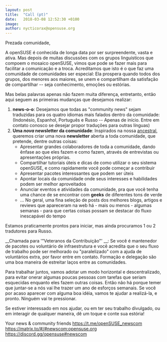 ```yaml
---
layout: post
title:  "Call (pt)"
date:   2018-03-08 12:52:30 +0100
image:
author: nycticorax@opensuse.org
---
```

Prezada comunidade,

A openSUSE é conhecida de longa data por ser surpreendente, vasta e ativa. Mas depois de muitas discussões com os grupos linguísticos que compoem o mosaico openSUSE, vimos que pode se fazer mais para facilitar a comunicação e a troca. Acreditamos que isto é o que faz uma comunidade de comunidades ser especial: Ela prospera quando todos dos grupos, dos menores aos maiores, se unem e compartilham da satisfação de compartilhar -- seja conhecimento, emoções ou estórias.

Mas belas palavras apenas não fazem muita diferença, entretanto, então aqui seguem as primeiras mudanças que desejamos realizar:

1) __news-o-o__: Desejamos que todas as "community news" sejam traduzidas para os quatro idiomas mais falados dentro da comunidade: (Indonésio, Espanhol, Português e Russo -- Apenas de início. Entre em contato conosco se desejar propor traduções para outras línguas)
2) __Uma *nova* newsletter da comunidade__: Inspirados na nossa [ancestral](https://en.opensuse.org/Category:Weekly_news_issues), queremos criar uma nova __newsletter__ aberta a toda comunidade, que pretende, dentre outras coisas:
    * Apresentar grandes colaboradores de toda a comunidade, dando ênfase ao que eles fazem e como fazem, através de entrevistas ou apresentações próprias.
    * Compartilhar tutoriais úteis e dicas de como utilizar o seu sistema openSUSE, e como rapidamente você pode começar a contribuir
    * Apresentar pacotes interessantes que podem ser úteis
    * Apontar locais da comunidade onde seus interesses e habilidades podem ser melhor aproveitados
    * Anunciar eventos e atividades da comunidade, pra que você tenha uma chance de se encontrar com __geeks__ de diferentes tons de verde 
    * ... No geral, uma fina seleção de posts dos melhores blogs, artigos e reviews que apareceram na web há - mais ou menos - algumas semanas - para que certas coisas possam se destacar do fluxo inescapável do tempo 
    
Estamos praticamente prontos para iniciar, mas ainda procuramos 1 ou 2 tradutores para Russo.
    
__Chamada para '"Veteranos da Contribuição"' __: Se você é mantenedor de pacotes ou voluntário de infraestrutura e você acredita que o seu fluxo de trabalho pode ser melhorado ou "paralelizado" com a ajuda de voluntários extra, por favor entre em contato. Formação e delegação são uma boa maneira de estreitar laços entre as comunidades. 

Para trabalhar juntos, vamos adotar um modo horizontal e descentralizado, para evitar onerar algumas poucas pessoas com tarefas que seriam esquecidas enquanto eles fazem outras coisas. Então não há porque temer que juntar-se a nós vai lhe trazer um ano de esforços semanais. Se você por acaso aparecer com alguma boa idéia, vamos te ajudar a realizá-la, e pronto. Ninguém vai te pressionar.

Se estiver interessado em nos ajudar, ou em ter seu trabalho divulgado, ou em interagir de qualquer maneira, dê um toque e conte sua estória!

Your news & community friends
https://t.me/openSUSE_newscom
https://matrix.to/#/#newscom:opensuse.org
https://discord.gg/opensuse#newscom
